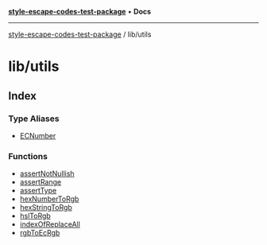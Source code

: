 [**style-escape-codes-test-package**](../../README.md) • **Docs**

***

[style-escape-codes-test-package](../../modules.md) / lib/utils

# lib/utils

## Index

### Type Aliases

- [ECNumber](type-aliases/ECNumber.md)

### Functions

- [assertNotNullish](functions/assertNotNullish.md)
- [assertRange](functions/assertRange.md)
- [assertType](functions/assertType.md)
- [hexNumberToRgb](functions/hexNumberToRgb.md)
- [hexStringToRgb](functions/hexStringToRgb.md)
- [hslToRgb](functions/hslToRgb.md)
- [indexOfReplaceAll](functions/indexOfReplaceAll.md)
- [rgbToEcRgb](functions/rgbToEcRgb.md)

